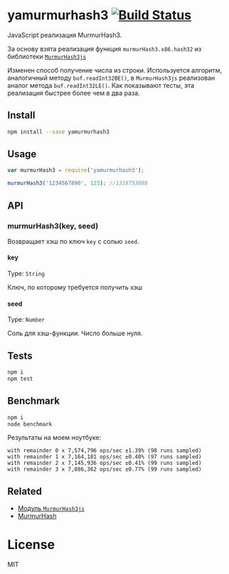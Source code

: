 # yamurmurhash3 [![Build Status][drone-image]][drone-url]

JavaScript реализация MurmurHash3.

За основу взята реализация функция `murmurHash3.x86.hash32` из библиотеки [`MurmurHash3js`](https://github.com/pid/murmurHash3js)

Изменен способ получение числа из строки. Используется алгоритм, аналогичный методу `buf.readInt32BE()`, в `MurmurHash3js` реализован аналог метода `buf.readInt32LE()`. Как показывают тесты, эта реализация быстрее более чем в два раза.

## Install

```bash
npm install --save yamurmurhash3
```

## Usage
```js
var murmurHash3 = require('yamurmurhash3');

murmurHash3('1234567890', 123); //1318753088
```

## API

### murmurHash3(key, seed)

Возвращает хэш по ключ `key` с солью `seed`.

#### key
Type: `String`

Ключ, по которому требуется получить хэш

#### seed
Type: `Number`

Соль для хэш-функции. Число больше нуля.

## Tests
```bash
npm i
npm test
```

## Benchmark
```bash
npm i
node benchmark
```

Результаты на моем ноутбуке:
```
with remainder 0 x 7,574,796 ops/sec ±1.39% (98 runs sampled)
with remainder 1 x 7,164,181 ops/sec ±0.40% (97 runs sampled)
with remainder 2 x 7,145,936 ops/sec ±0.41% (99 runs sampled)
with remainder 3 x 7,086,362 ops/sec ±0.77% (99 runs sampled)
```

## Related
* [Модуль `MurmurHash3js`](https://github.com/pid/murmurHash3js)
* [MurmurHash](https://en.wikipedia.org/wiki/MurmurHash)

# License
MIT

[drone-url]: https://drone.yandex-team.ru/toolbox/yamurmurhash3
[drone-image]: https://drone.yandex-team.ru/api/badges/toolbox/yamurmurhash3/status.svg
